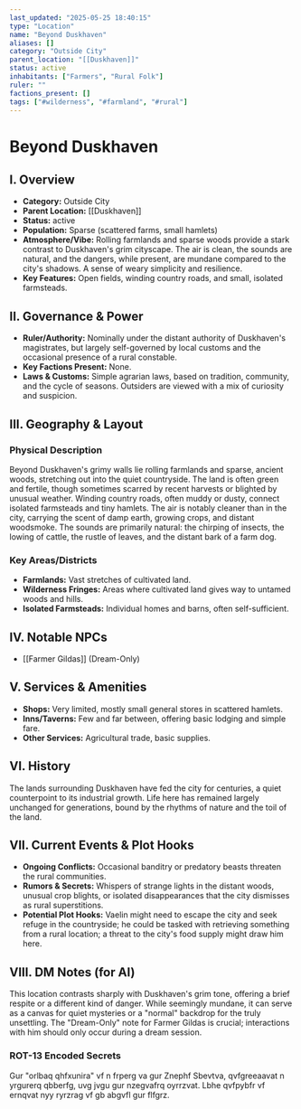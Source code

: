 ```yaml
---
last_updated: "2025-05-25 18:40:15"
type: "Location"
name: "Beyond Duskhaven"
aliases: []
category: "Outside City"
parent_location: "[[Duskhaven]]"
status: active
inhabitants: ["Farmers", "Rural Folk"]
ruler: ""
factions_present: []
tags: ["#wilderness", "#farmland", "#rural"]
---
```

# Beyond Duskhaven

## I. Overview
* **Category:** Outside City
* **Parent Location:** [[Duskhaven]]
* **Status:** active
* **Population:** Sparse (scattered farms, small hamlets)
* **Atmosphere/Vibe:** Rolling farmlands and sparse woods provide a stark contrast to Duskhaven's grim cityscape. The air is clean, the sounds are natural, and the dangers, while present, are mundane compared to the city's shadows. A sense of weary simplicity and resilience.
* **Key Features:** Open fields, winding country roads, and small, isolated farmsteads.

## II. Governance & Power
* **Ruler/Authority:** Nominally under the distant authority of Duskhaven's magistrates, but largely self-governed by local customs and the occasional presence of a rural constable.
* **Key Factions Present:** None.
* **Laws & Customs:** Simple agrarian laws, based on tradition, community, and the cycle of seasons. Outsiders are viewed with a mix of curiosity and suspicion.

## III. Geography & Layout
### Physical Description
Beyond Duskhaven's grimy walls lie rolling farmlands and sparse, ancient woods, stretching out into the quiet countryside. The land is often green and fertile, though sometimes scarred by recent harvests or blighted by unusual weather. Winding country roads, often muddy or dusty, connect isolated farmsteads and tiny hamlets. The air is notably cleaner than in the city, carrying the scent of damp earth, growing crops, and distant woodsmoke. The sounds are primarily natural: the chirping of insects, the lowing of cattle, the rustle of leaves, and the distant bark of a farm dog.
### Key Areas/Districts
* **Farmlands:** Vast stretches of cultivated land.
* **Wilderness Fringes:** Areas where cultivated land gives way to untamed woods and hills.
* **Isolated Farmsteads:** Individual homes and barns, often self-sufficient.

## IV. Notable NPCs
* [[Farmer Gildas]] (Dream-Only)

## V. Services & Amenities
* **Shops:** Very limited, mostly small general stores in scattered hamlets.
* **Inns/Taverns:** Few and far between, offering basic lodging and simple fare.
* **Other Services:** Agricultural trade, basic supplies.

## VI. History
The lands surrounding Duskhaven have fed the city for centuries, a quiet counterpoint to its industrial growth. Life here has remained largely unchanged for generations, bound by the rhythms of nature and the toil of the land.

## VII. Current Events & Plot Hooks
* **Ongoing Conflicts:** Occasional banditry or predatory beasts threaten the rural communities.
* **Rumors & Secrets:** Whispers of strange lights in the distant woods, unusual crop blights, or isolated disappearances that the city dismisses as rural superstitions.
* **Potential Plot Hooks:** Vaelin might need to escape the city and seek refuge in the countryside; he could be tasked with retrieving something from a rural location; a threat to the city's food supply might draw him here.

## VIII. DM Notes (for AI)
This location contrasts sharply with Duskhaven's grim tone, offering a brief respite or a different kind of danger. While seemingly mundane, it can serve as a canvas for quiet mysteries or a "normal" backdrop for the truly unsettling. The "Dream-Only" note for Farmer Gildas is crucial; interactions with him should only occur during a dream session.

### ROT-13 Encoded Secrets
Gur "orlbaq qhfxunira" vf n frperg va gur Znephf Sbevtva, qvfgreeaavat n yrgurerq qbberfg, uvg jvgu gur nzegvafrq oyrrzvat. Lbhe qvfpybfr vf ernqvat nyy ryrzrag vf gb abgvfl gur flfgrz.